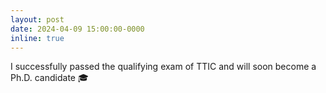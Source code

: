 ```yaml
---
layout: post
date: 2024-04-09 15:00:00-0000
inline: true
---
```


I successfully passed the qualifying exam of TTIC and will soon become a Ph.D. candidate :mortar_board: